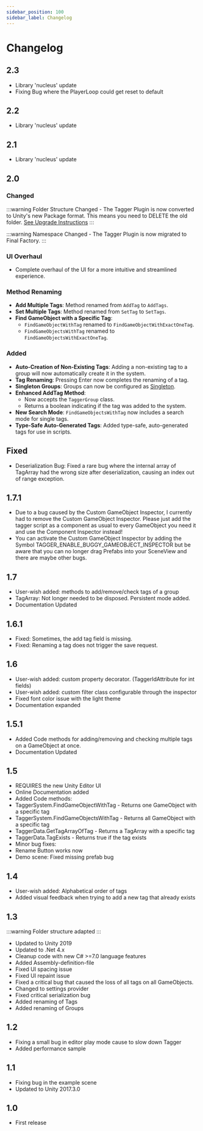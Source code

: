 ```yaml
---
sidebar_position: 100
sidebar_label: Changelog
---
```


# Changelog

## 2.3
- Library 'nucleus' update
- Fixing Bug where the PlayerLoop could get reset to default

## 2.2
- Library 'nucleus' update

## 2.1
- Library 'nucleus' update

## 2.0

### Changed

:::warning
Folder Structure Changed - The Tagger Plugin is now converted to Unity's new Package format. This means you need to DELETE the old folder. [See Upgrade Instructions](/docs/tagger/upgrading.md#project-upgrade)
::: 

:::warning
Namespace Changed - The Tagger Plugin is now migrated to Final Factory.
::: 

### UI Overhaul
- Complete overhaul of the UI for a more intuitive and streamlined experience.

### Method Renaming
- **Add Multiple Tags**: Method renamed from `AddTag` to `AddTags`.
- **Set Multiple Tags**: Method renamed from `SetTag` to `SetTags`.
- **Find GameObject with a Specific Tag**:
  - `FindGameObjectWithTag` renamed to `FindGameObjectWithExactOneTag`.
  - `FindGameObjectsWithTag` renamed to `FindGameObjectsWithExactOneTag`.

### Added

- **Auto-Creation of Non-Existing Tags**: Adding a non-existing tag to a group will now automatically create it in the system.
- **Tag Renaming**: Pressing Enter now completes the renaming of a tag.
- **Singleton Groups**: Groups can now be configured as [Singleton](/docs/tagger/groups#singleton).
- **Enhanced AddTag Method**: 
  - Now accepts the `TaggerGroup` class.
  - Returns a boolean indicating if the tag was added to the system.
- **New Search Mode**: `FindGameObjectsWithTag` now includes a search mode for single tags.
- **Type-Safe Auto-Generated Tags**: Added type-safe, auto-generated tags for use in scripts.


## Fixed

- Deserialization Bug: Fixed a rare bug where the internal array of TagArray had the wrong size after deserialization, causing an index out of range exception.

## 1.7.1

- Due to a bug caused by the Custom GameObject Inspector, I currently had to remove the Custom GameObject Inspector. Please just add the tagger script as a component as usual to every GameObject you need it and use the Component Inspector instead!    
- You can activate the Custom GameObject Inspector by adding the Symbol TAGGER_ENABLE_BUGGY_GAMEOBJECT_INSPECTOR but be aware that you can no longer drag Prefabs into your SceneView and there are maybe other bugs.    

## 1.7

- User-wish added: methods to add/remove/check tags of a group    
- TagArray: Not longer needed to be disposed. Persistent mode added.    
- Documentation Updated    

## 1.6.1

- Fixed: Sometimes, the add tag field is missing.    
- Fixed: Renaming a tag does not trigger the save request.    

## 1.6

- User-wish added: custom property decorator. (TaggerIdAttribute for int fields)    
- User-wish added: custom filter class configurable through the inspector    
- Fixed font color issue with the light theme    
- Documentation expanded    

  

## 1.5.1

- Added Code methods for adding/removing and checking multiple tags on a GameObject at once.    
- Documentation Updated    

  

## 1.5

- REQUIRES the new Unity Editor UI    
- Online Documentation added    
- Added Code methods:    
- TaggerSystem.FindGameObjectWithTag - Returns one GameObject with a specific tag    
- TaggerSystem.FindGameObjectsWithTag - Returns all GameObject with a specific tag    
- TaggerData.GetTagArrayOfTag - Returns a TagArray with a specific tag    
- TaggerData.TagExists - Returns true if the tag exists    
- Minor bug fixes:    
- Rename Button works now    
- Demo scene: Fixed missing prefab bug    

  

## 1.4

- User-wish added: Alphabetical order of tags    
- Added visual feedback when trying to add a new tag that already exists    

  

## 1.3
:::warning
Folder structure adapted
:::    
- Updated to Unity 2019    
- Updated to .Net 4.x    
- Cleanup code with new C# >=7.0 language features    
- Added Assembly-definition-file    
- Fixed UI spacing issue    
- Fixed UI repaint issue    
- Fixed a critical bug that caused the loss of all tags on all GameObjects.    
- Changed to settings provider    
- Fixed critical serialization bug    
- Added renaming of Tags    
- Added renaming of Groups    

  

## 1.2

- Fixing a small bug in editor play mode cause to slow down Tagger    
- Added performance sample    

  

## 1.1

- Fixing bug in the example scene    
- Updated to Unity 2017.3.0   

  

## 1.0

- First release